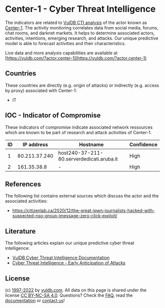 # Center-1 - Cyber Threat Intelligence

The indicators are related to [VulDB CTI analysis](https://vuldb.com/?kb.cti) of the actor known as [Center-1](https://vuldb.com/?actor.center-1). The activity monitoring correlates data from social media, forums, chat rooms, and darknet markets. It helps to determine associated actors, activities, intentions, emerging research, and attacks. Our unique predictive model is able to forecast activities and their characteristics.

Live data and more analysis capabilities are available at [https://vuldb.com/?actor.center-1](https://vuldb.com/?actor.center-1)

## Countries

These countries are directly (e.g. origin of attacks) or indirectly (e.g. access by proxy) associated with Center-1:

* IT

## IOC - Indicator of Compromise

These indicators of compromise indicate associated network ressources which are known to be part of research and attack activities of Center-1.

ID | IP address | Hostname | Confidence
-- | ---------- | -------- | ----------
1 | 80.211.37.240 | host240-37-211-80.serverdedicati.aruba.it | High
2 | 161.35.38.8 | - | High

## References

The following list contains external sources which discuss the actor and the associated activities:

* https://citizenlab.ca/2020/12/the-great-ipwn-journalists-hacked-with-suspected-nso-group-imessage-zero-click-exploit/

## Literature

The following articles explain our unique predictive cyber threat intelligence:

* [VulDB Cyber Threat Intelligence Documentation](https://vuldb.com/?kb.cti)
* [Cyber Threat Intelligence - Early Anticipation of Attacks](https://www.scip.ch/en/?labs.20201022)

## License

(c) [1997-2022](https://vuldb.com/?kb.changelog) by [vuldb.com](https://vuldb.com/?kb.about). All data on this page is shared under the license [CC BY-NC-SA 4.0](https://creativecommons.org/licenses/by-nc-sa/4.0/). Questions? Check the [FAQ](https://vuldb.com/?kb.faq), read the [documentation](https://vuldb.com/?kb) or [contact us](https://vuldb.com/?contact)!
